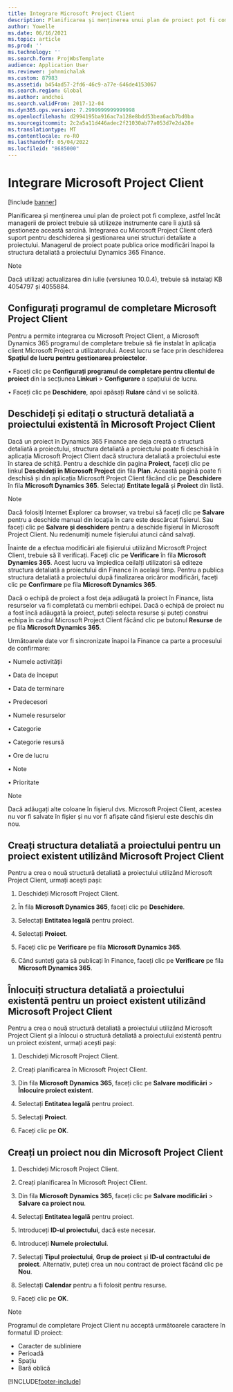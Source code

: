 ```yaml
---
title: Integrare Microsoft Project Client
description: Planificarea și menținerea unui plan de proiect pot fi complexe, astfel încât managerii de proiect trebuie să utilizeze instrumente care îi ajută să gestioneze această sarcină. Integrarea cu Microsoft Project Client oferă suport pentru deschiderea și gestionarea unei structuri detaliate a proiectului.
author: Yowelle
ms.date: 06/16/2021
ms.topic: article
ms.prod: ''
ms.technology: ''
ms.search.form: ProjWbsTemplate
audience: Application User
ms.reviewer: johnmichalak
ms.custom: 87983
ms.assetid: b454ad57-2fd6-46c9-a77e-646de4153067
ms.search.region: Global
ms.author: andchoi
ms.search.validFrom: 2017-12-04
ms.dyn365.ops.version: 7.2999999999999998
ms.openlocfilehash: d2994195ba916ac7a128e8bdd53bea6acb7bd0ba
ms.sourcegitcommit: 2c2a5a11d446adec2f21030ab77a053d7e2da28e
ms.translationtype: MT
ms.contentlocale: ro-RO
ms.lasthandoff: 05/04/2022
ms.locfileid: "8685000"
---
```

# <a name="microsoft-project-client-integration"></a>Integrare Microsoft Project Client

[!include [banner](../includes/banner.md)]

Planificarea și menținerea unui plan de proiect pot fi complexe, astfel încât managerii de proiect trebuie să utilizeze instrumente care îi ajută să gestioneze această sarcină. Integrarea cu Microsoft Project Client oferă suport pentru deschiderea și gestionarea unei structuri detaliate a proiectului. Managerul de proiect poate publica orice modificări înapoi la structura detaliată a proiectului Dynamics 365 Finance.

> [!NOTE]
> Dacă utilizați actualizarea din iulie (versiunea 10.0.4), trebuie să instalați KB 4054797 și 4055884.

## <a name="configure-the-microsoft-project-client-add-in"></a>Configurați programul de completare Microsoft Project Client
Pentru a permite integrarea cu Microsoft Project Client, a Microsoft Dynamics 365 programul de completare trebuie să fie instalat în aplicația client Microsoft Project a utilizatorului. Acest lucru se face prin deschiderea **Spațiul de lucru pentru gestionarea proiectelor**.

•   Faceți clic pe **Configurați programul de completare pentru clientul de proiect** din la secțiunea **Linkuri** > **Configurare** a spațiului de lucru.

•   Faceți clic pe **Deschidere**, apoi apăsați **Rulare** când vi se solicită.

## <a name="open-and-edit-an-existing-draft-work-breakdown-structure-in-microsoft-project-client"></a>Deschideți și editați o structură detaliată a proiectului existentă în Microsoft Project Client
Dacă un proiect în Dynamics 365 Finance are deja creată o structură detaliată a proiectului, structura detaliată a proiectului poate fi deschisă în aplicația Microsoft Project Client dacă structura detaliată a proiectului este în starea de schiță. Pentru a deschide din pagina **Proiect**, faceți clic pe linkul **Deschideți în Microsoft Project** din fila **Plan**. Această pagină poate fi deschisă și din aplicația Microsoft Project Client făcând clic pe **Deschidere** în fila **Microsoft Dynamics 365**. Selectați **Entitate legală** și **Proiect** din listă.

> [!NOTE]
> Dacă folosiți Internet Explorer ca browser, va trebui să faceți clic pe **Salvare** pentru a deschide manual din locația în care este descărcat fișierul. Sau faceți clic pe **Salvare și deschidere** pentru a deschide fișierul în Microsoft Project Client. Nu redenumiți numele fișierului atunci când salvați.

Înainte de a efectua modificări ale fișierului utilizând Microsoft Project Client, trebuie să îl verificați. Faceți clic pe **Verificare** în fila **Microsoft Dynamics 365**. Acest lucru va împiedica ceilalți utilizatori să editeze structura detaliată a proiectului din Finance în același timp. Pentru a publica structura detaliată a proiectului după finalizarea oricăror modificări, faceți clic pe **Confirmare** pe fila **Microsoft Dynamics 365**.

Dacă o echipă de proiect a fost deja adăugată la proiect în Finance, lista resurselor va fi completată cu membrii echipei. Dacă o echipă de proiect nu a fost încă adăugată la proiect, puteți selecta resurse și puteți construi echipa în cadrul Microsoft Project Client făcând clic pe butonul **Resurse** de pe fila **Microsoft Dynamics 365**. 

Următoarele date vor fi sincronizate înapoi la Finance ca parte a procesului de confirmare:

•   Numele activității

•   Data de început

•   Data de terminare

•   Predecesori

•   Numele resurselor

•   Categorie

•   Categorie resursă

•   Ore de lucru

•   Note

•   Prioritate

> [!NOTE]
> Dacă adăugați alte coloane în fișierul dvs. Microsoft Project Client, acestea nu vor fi salvate în fișier și nu vor fi afișate când fișierul este deschis din nou.

## <a name="create-the-work-breakdown-structure-for-an-existing-project-using-microsoft-project-client"></a>Creați structura detaliată a proiectului pentru un proiect existent utilizând Microsoft Project Client
Pentru a crea o nouă structură detaliată a proiectului utilizând Microsoft Project Client, urmați acești pași:


1.  Deschideți Microsoft Project Client.

2.  În fila **Microsoft Dynamics 365**, faceți clic pe **Deschidere**.

3.  Selectați **Entitatea legală** pentru proiect.

4.  Selectați **Proiect**.

5.  Faceți clic pe **Verificare** pe fila **Microsoft Dynamics 365**.

6.  Când sunteți gata să publicați în Finance, faceți clic pe **Verificare** pe fila **Microsoft Dynamics 365**.

## <a name="replace-the-existing-work-breakdown-structure-for-an-existing-project-using-microsoft-project-client"></a>Înlocuiți structura detaliată a proiectului existentă pentru un proiect existent utilizând Microsoft Project Client
Pentru a crea o nouă structură detaliată a proiectului utilizând Microsoft Project Client și a înlocui o structură detaliată a proiectului existentă pentru un proiect existent, urmați acești pași:

1.  Deschideți Microsoft Project Client.

2.  Creați planificarea în Microsoft Project Client.

3.  Din fila **Microsoft Dynamics 365**, faceți clic pe **Salvare modificări** > **Înlocuire proiect existent**.

4.  Selectați **Entitatea legală** pentru proiect.

5.  Selectați **Proiect**.

6.  Faceți clic pe **OK**.

## <a name="create-a-new-project-from-within-microsoft-project-client"></a>Creați un proiect nou din Microsoft Project Client


1.  Deschideți Microsoft Project Client.

2.  Creați planificarea în Microsoft Project Client.

3.  Din fila **Microsoft Dynamics 365**, faceți clic pe **Salvare modificări** > **Salvare ca proiect nou**.

4.  Selectați **Entitatea legală** pentru proiect.

5.  Introduceți **ID-ul proiectului**, dacă este necesar.

6.  Introduceți **Numele proiectului**.

7.  Selectați **Tipul proiectului**, **Grup de proiect** și **ID-ul contractului de proiect**. Alternativ, puteți crea un nou contract de proiect făcând clic pe **Nou**.

8.  Selectați **Calendar** pentru a fi folosit pentru resurse.

11. Faceți clic pe **OK**.

> [!NOTE]
> Programul de completare Project Client nu acceptă următoarele caractere în formatul ID proiect:
> 
>   - Caracter de subliniere
>   - Perioadă
>   - Spațiu
>   - Bară oblică

[!INCLUDE[footer-include](../includes/footer-banner.md)]

